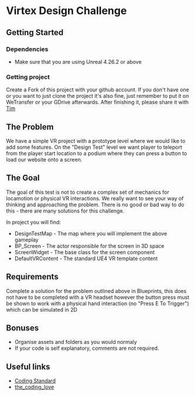 # Virtex Design Challenge

## Getting Started

### Dependencies

* Make sure that you are using Unreal 4.26.2 or above

### Getting project

Create a Fork of this project with your github account. If you don't have one or you want to just clone the project it's also fine, just remember to put it on WeTransfer or your GDrive afterwards. After finishing it, please share it with [Tim](tim@virtexstadium.com)

## The Problem

We have a simple VR project with a prototype level where we would like to add some features. On the "Design Test" level we want player to teleport from the player start location to a podium where they can press a button to load our website onto a screen.

## The Goal

The goal of this test is not to create a complex set of mechanics for locamotion or physical VR interactions.
We really want to see your way of thinking and approaching the problem. There is no good or bad way to do this - there are many solutions for this challenge.

In project you will find:
* DesignTestMap - The map where you will implement the above gameplay
* BP_Screen - The actor responsible for the screen in 3D space
* ScreenWidget - The base class for the screen component
* DefaultVRContent - The standard UE4 VR template content

## Requirements

Complete a solution for the problem outlined above in Blueprints, this does not have to be completed with a VR headset however the button press must be shown to work with a physical hand interaction (no "Press E To Trigger") which can be simulated in 2D

## Bonuses

* Organise assets and folders as you would normaly
* If your code is self explanatory, comments are not required.

## Useful links

* [Coding Standard](https://docs.unrealengine.com/4.26/en-US/ProductionPipelines/DevelopmentSetup/CodingStandard/)
* [the_coding_love](https://thecodinglove.com/)
